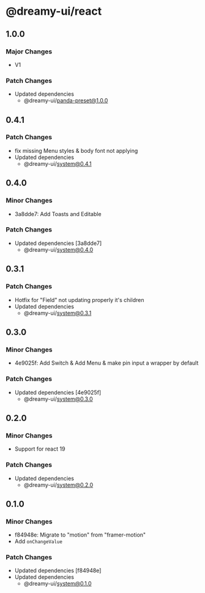 # @dreamy-ui/react

## 1.0.0

### Major Changes

-   V1

### Patch Changes

-   Updated dependencies
    -   @dreamy-ui/panda-preset@1.0.0

## 0.4.1

### Patch Changes

-   fix missing Menu styles & body font not applying
-   Updated dependencies
    -   @dreamy-ui/system@0.4.1

## 0.4.0

### Minor Changes

-   3a8dde7: Add Toasts and Editable

### Patch Changes

-   Updated dependencies [3a8dde7]
    -   @dreamy-ui/system@0.4.0

## 0.3.1

### Patch Changes

-   Hotfix for "Field" not updating properly it's children
-   Updated dependencies
    -   @dreamy-ui/system@0.3.1

## 0.3.0

### Minor Changes

-   4e9025f: Add Switch & Add Menu & make pin input a wrapper by default

### Patch Changes

-   Updated dependencies [4e9025f]
    -   @dreamy-ui/system@0.3.0

## 0.2.0

### Minor Changes

-   Support for react 19

### Patch Changes

-   Updated dependencies
    -   @dreamy-ui/system@0.2.0

## 0.1.0

### Minor Changes

-   f84948e: Migrate to "motion" from "framer-motion"
-   Add `onChangeValue`

### Patch Changes

-   Updated dependencies [f84948e]
-   Updated dependencies
    -   @dreamy-ui/system@0.1.0
